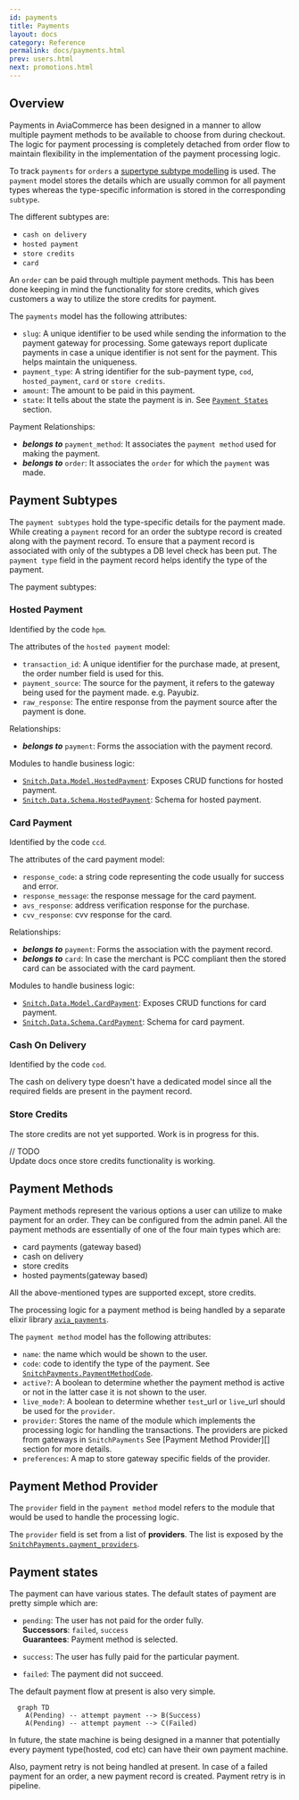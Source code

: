 ```yaml
---
id: payments
title: Payments
layout: docs
category: Reference
permalink: docs/payments.html
prev: users.html
next: promotions.html
---
```


## Overview

Payments in AviaCommerce has been designed in a manner to allow multiple payment methods
to be available to choose from during checkout. The logic for payment processing is
completely detached from order flow to maintain flexibility in the implementation
of the payment processing logic.

To track `payments` for `orders` a [supertype subtype modelling][1] is used.
The `payment` model stores the details which are usually common for all payment types
whereas the type-specific information is stored in the corresponding `subtype`.

The different subtypes are:
- `cash on delivery`
- `hosted payment`
- `store credits`
- `card`

An `order` can be paid through multiple payment methods. This has been done keeping
in mind the functionality for store credits, which gives customers a way to utilize the store
credits for payment.

The `payments` model has the following attributes:
- `slug`: A unique identifier to be used while sending the information to the
   payment gateway for processing. Some gateways report duplicate payments in case a unique identifier is not sent for the payment. This helps maintain the uniqueness.
- `payment_type`: A string identifier for the sub-payment type, `cod`,
   `hosted_payment`, `card` or `store credits`.
- `amount`: The amount to be paid in this payment.
- `state`: It tells about the state the payment is in. See [`Payment States`][2] section.

Payment Relationships:
- **_belongs to_** `payment_method`: It associates the `payment method` used for making the payment.
- **_belongs to_** `order`: It associates the `order` for which the `payment` was
  made.

## Payment Subtypes
The `payment subtypes` hold the type-specific details for the payment made. While creating
a `payment` record for an order the subtype record is created along with the payment record.
To ensure that a payment record is associated with only of the subtypes a DB level check has been put. The `payment type` field in the payment record helps identify the type of
the payment.

The payment subtypes:

### Hosted Payment
Identified by the code `hpm`.

The attributes of the `hosted payment` model:
- `transaction_id`: A unique identifier for the purchase made, at present, the order
number field is used for this.
- `payment_source`: The source for the payment, it refers to the gateway being used
for the payment made. e.g. Payubiz.
- `raw_response`: The entire response from the payment source after the payment is done.

Relationships:
- **_belongs to_** `payment`: Forms the association with the payment record.

Modules to handle business logic:
- [`Snitch.Data.Model.HostedPayment`][7]: Exposes CRUD functions for hosted payment.
- [`Snitch.Data.Schema.HostedPayment`][8]: Schema for hosted payment.

### Card Payment
Identified by the code `ccd`.

The attributes of the card payment model:
- `response_code`: a string code representing the code usually for success and error.
- `response_message`: the response message for the card payment.
- `avs_response`: address verification response for the purchase.
- `cvv_response`: cvv response for the card.

Relationships:
- **_belongs to_** `payment`: Forms the association with the payment record.
- **_belongs to_** `card`: In case the merchant is PCC compliant then the stored
card can be associated with the card payment.

Modules to handle business logic:
- [`Snitch.Data.Model.CardPayment`][9]: Exposes CRUD functions for card payment.
- [`Snitch.Data.Schema.CardPayment`][10]: Schema for card payment.

### Cash On Delivery
Identified by the code `cod`.

The cash on delivery type doesn't have a dedicated model since all the required
fields are present in the payment record.

### Store Credits
The store credits are not yet supported. Work is in progress for this.  

// TODO  
Update docs once store credits functionality is working.

## Payment Methods
Payment methods represent the various options a user can utilize to make payment for
an order. They can be configured from the admin panel.
All the payment methods are essentially of one of the four main types which are:
- card payments (gateway based)
- cash on delivery
- store credits
- hosted payments(gateway based)

All the above-mentioned types are supported except, store credits.

The processing logic for a payment method is being handled by a separate elixir
library [`avia_payments`][3].

The `payment method` model has the following attributes:
- `name`: the name which would be shown to the user.
- `code`: code to identify the type of the payment.
    See [`SnitchPayments.PaymentMethodCode`][4].
- `active?`: A boolean to determine whether the payment method is active
    or not in the latter case it is not shown to the user.
- `live_mode?`: A boolean to determine whether `test`_url or `live`_url
    should be used for the `provider`.
- `provider`: Stores the name of the module which implements the processing logic
    for handling the transactions. The providers are picked from gateways in
    `SnitchPayments` See [Payment Method Provider][] section for more details.
- `preferences`: A map to store gateway specific fields of the provider.

## Payment Method Provider
  The `provider` field in the `payment method` model refers to the module that
  would be used to handle the processing logic.

  The `provider` field is set from a list of **providers**. The list is exposed
  by the [`SnitchPayments.payment_providers`][6].

## Payment states
The payment can have various states. The default states of payment are pretty simple
which are:
- `pending`: The user has not paid for the order fully.  
  **Successors**: `failed`, `success`  
  **Guarantees**:
  Payment method is selected.

- `success`: The user has fully paid for the particular payment.

- `failed`: The payment did not succeed.

The default payment flow at present is also very simple.

```mermaid
  graph TD
    A(Pending) -- attempt payment --> B(Success)
    A(Pending) -- attempt payment --> C(Failed)
```

In future, the state machine is being designed in a manner that potentially every
payment type(hosted, cod etc) can have their own payment machine.

Also, payment retry is not being handled at present. In case of a failed payment
for an order, a new payment record is created. Payment retry is in pipeline.

[1]: https://stackoverflow.com/questions/4763141/data-modeling-supertype-subtype
[2]: /docs/payments.html#payment-states
[3]: https://github.com/aviacommerce/avia_payments
[4]: https://github.com/aviacommerce/avia_payments/blob/develop/lib/payment_method_code.ex
[5]: /docs/payments.html#payment-method-provider
[6]: https://github.com/aviacommerce/avia_payments/blob/develop/lib/snitch_payments.ex
[7]: https://github.com/aviacommerce/avia/blob/develop/apps/snitch_core/lib/core/data/model/payment/hosted_payment.ex
[8]: https://github.com/aviacommerce/avia/blob/develop/apps/snitch_core/lib/core/data/schema/payment/hosted_payment.ex
[9]: https://github.com/aviacommerce/avia/blob/develop/apps/snitch_core/lib/core/data/model/payment/card_payment.ex
[10]: https://github.com/aviacommerce/avia/blob/develop/apps/snitch_core/lib/core/data/schema/payment/card_payment.ex
